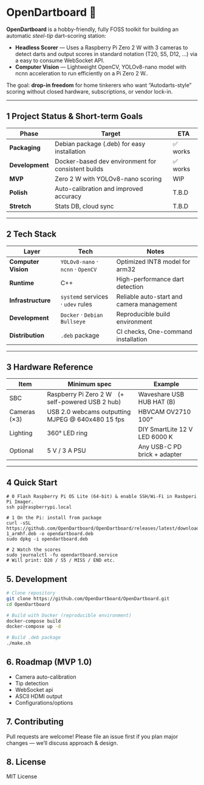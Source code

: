 # OpenDartboard 🎯

**OpenDartboard** is a hobby-friendly, fully FOSS toolkit for building an automatic _steel-tip_ dart–scoring station:

- **Headless Scorer** — Uses a Raspberry Pi Zero 2 W with 3 cameras to detect darts and output scores in standard notation (T20, S5, D12, …) via a easy to consume WebSocket API.
- **Computer Vision** — Lightweight OpenCV, YOLOv8-nano model with ncnn acceleration to run efficiently on a Pi Zero 2 W..

The goal: **drop-in freedom** for home tinkerers who want “Autodarts-style” scoring without closed hardware, subscriptions, or vendor lock-in.

---

## 1 Project Status & Short-term Goals

| Phase           | Target                                             | ETA      |
| --------------- | -------------------------------------------------- | -------- |
| **Packaging**   | Debian package (.deb) for easy installation        | ✅ works |
| **Development** | Docker-based dev environment for consistent builds | ✅ works |
| **MVP**         | Zero 2 W with YOLOv8-nano scoring                  | WIP      |
| **Polish**      | Auto-calibration and improved accuracy             | T.B.D    |
| **Stretch**     | Stats DB, cloud sync                               | T.B.D    |

---

## 2 Tech Stack

| Layer               | Tech                              | Notes                                     |
| ------------------- | --------------------------------- | ----------------------------------------- |
| **Computer Vision** | `YOLOv8-nano` · `ncnn` · `OpenCV` | Optimized INT8 model for arm32            |
| **Runtime**         | C++                               | High-performance dart detection           |
| **Infrastructure**  | `systemd` services · `udev` rules | Reliable auto-start and camera management |
| **Development**     | `Docker` · `Debian Bullseye`      | Reproducible build environment            |
| **Distribution**    | `.deb` package                    | CI checks, One-command installation       |

---

## 3 Hardware Reference

| Item         | Minimum spec                                      | Example                       |
| ------------ | ------------------------------------------------- | ----------------------------- |
| SBC          | Raspberry Pi Zero 2 W (+ self-powered USB 2 hub)  | Waveshare USB HUB HAT (B)     |
| Cameras (×3) | USB 2.0 webcams outputting MJPEG @ 640x480 15 fps | HBVCAM OV2710 100°            |
| Lighting     | 360° LED ring                                     | DIY SmartLite 12 V LED 6000 K |
| Optional     | 5 V / 3 A PSU                                     | Any USB-C PD brick + adapter  |

---

## 4 Quick Start

```shell
# 0 Flash Raspberry Pi OS Lite (64-bit) & enable SSH/Wi-Fi in Rasbperi Pi Imager.
ssh pi@raspberrypi.local

# 1 On the Pi: install from package
curl -sSL https://github.com/OpenDartboard/OpenDartboard/releases/latest/download/opendartboard_0.1.0-1_armhf.deb -o opendartboard.deb
sudo dpkg -i opendartboard.deb

# 2 Watch the scores
sudo journalctl -fu opendartboard.service
# Will print: D20 / S5 / MISS / END etc.
```

## 5. Development

```sh
# Clone repository
git clone https://github.com/OpenDartboard/OpenDartboard.git
cd OpenDartboard

# Build with Docker (reproducible environment)
docker-compose build
docker-compose up -d

# Build .deb package
./make.sh
```

## 6. Roadmap (MVP 1.0)

- Camera auto-calibration
- Tip detection
- WebSocket api
- ASCII HDMI output
- Configurations/options

## 7. Contributing

Pull requests are welcome!
Please file an issue first if you plan major changes — we’ll discuss approach & design.

## 8. License

MIT License

